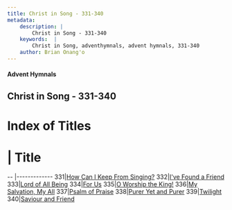 ```yaml
---
title: Christ in Song - 331-340
metadata:
    description: |
        Christ in Song - 331-340
    keywords:  |
        Christ in Song, adventhymnals, advent hymnals, 331-340
    author: Brian Onang'o
---
```


#### Advent Hymnals
## Christ in Song - 331-340

# Index of Titles
# | Title                        
-- |-------------
331|[How Can I Keep From Singing?](/christ-in-song/301-400/331-340/How-Can-I-Keep-From-Singing)
332|[I've Found a Friend](/christ-in-song/301-400/331-340/I've-Found-a-Friend)
333|[Lord of All Being](/christ-in-song/301-400/331-340/Lord-of-All-Being)
334|[For Us](/christ-in-song/301-400/331-340/For-Us)
335|[O Worship the King!](/christ-in-song/301-400/331-340/O-Worship-the-King!)
336|[My Salvation, My All](/christ-in-song/301-400/331-340/My-Salvation,-My-All)
337|[Psalm of Praise](/christ-in-song/301-400/331-340/Psalm-of-Praise)
338|[Purer Yet and Purer](/christ-in-song/301-400/331-340/Purer-Yet-and-Purer)
339|[Twilight](/christ-in-song/301-400/331-340/Twilight)
340|[Saviour and Friend](/christ-in-song/301-400/331-340/Saviour-and-Friend)